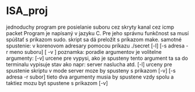 # ISA_proj

jednoduchy program pre posielanie suboru cez skryty kanal cez icmp packet
Program je napísaný v jazyku C. 
Pre jeho správnu funkčnost sa musí spúštať s príkazom sudo.
skript sa dá preložit s príkazom make.
samotné spustenie: v korenovom adresary pomocou príkazu ./secret  [-l] [-s adresa -r meno suboru] [ -v ]
poznamka: poradie argumentov je volitelne
argumenty: 
[-v] urcene pre vypysi, ako je spusteny tento argument ta sa do terminalu vypisuje stav ako napr: server naslucha atd.
[-l] urceny pre spustenie skriptu v mode server moze by spusteny s prikazom [-v]
[-s adresa -r subor] tieto dva argumenty musia by spustene vzdy spolu a taktiez mozu byt spustene s prikazom [-v]